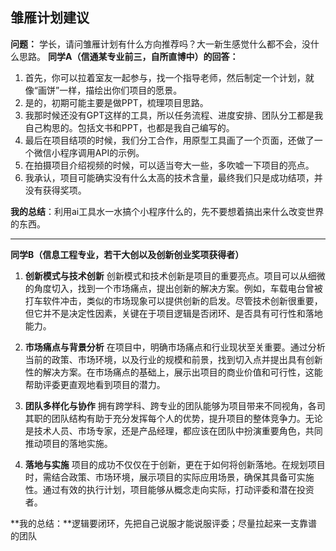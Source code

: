## 雏雁计划建议

**问题：**
学长，请问雏雁计划有什么方向推荐吗？大一新生感觉什么都不会，没什么思路。
**同学A（信通某专业前三，自所直博中）的回答：**

1. 首先，你可以拉着室友一起参与，找一个指导老师，然后制定一个计划，就像“画饼”一样，描绘出你们项目的愿景。
2. 是的，初期可能主要是做PPT，梳理项目思路。
3. 我那时候还没有GPT这样的工具，所以任务流程、进度安排、团队分工都是我自己构思的。包括文书和PPT，也都是我自己编写的。
4. 最后在项目结项的时候，我们分工合作，用原型工具画了一个页面，还做了一个微信小程序调用API的示例。
5. 在拍摄项目介绍视频的时候，可以适当夸大一些，多吹嘘一下项目的亮点。
6. 我承认，项目可能确实没有什么太高的技术含量，最终我们只是成功结项，并没有获得奖项。

**我的总结**：利用ai工具水一水搞个小程序什么的，先不要想着搞出来什么改变世界的东西。

---

**同学B（信息工程专业，若干大创以及创新创业奖项获得者）**

1. **创新模式与技术创新** 
   创新模式和技术创新是项目的重要亮点。项目可以从细微的角度切入，找到一个市场痛点，提出创新的解决方案。例如，车载电台曾被打车软件冲击，类似的市场现象可以提供创新的启发。尽管技术创新很重要，但它并不是决定性因素，关键在于项目逻辑是否闭环、是否具有可行性和落地能力。

2. **市场痛点与背景分析** 
   在项目中，明确市场痛点和行业现状至关重要。通过分析当前的政策、市场环境，以及行业的规模和前景，找到切入点并提出具有创新性的解决方案。在市场痛点的基础上，展示出项目的商业价值和可行性，这能帮助评委更直观地看到项目的潜力。

3. **团队多样化与协作** 
   拥有跨学科、跨专业的团队能够为项目带来不同视角，各司其职的团队结构有助于充分发挥每个人的优势，提升项目的整体竞争力。无论是技术人员、市场专家，还是产品经理，都应该在团队中扮演重要角色，共同推动项目的落地实施。

4. **落地与实施** 
   项目的成功不仅仅在于创新，更在于如何将创新落地。在规划项目时，需结合政策、市场环境，展示项目的实际应用场景，确保其具备可实施性。通过有效的执行计划，项目能够从概念走向实际，打动评委和潜在投资者。

**我的总结：**逻辑要闭环，先把自己说服才能说服评委；尽量拉起来一支靠谱的团队





